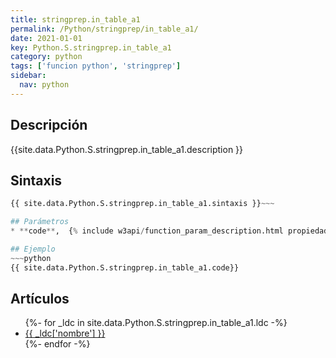 ```yaml
---
title: stringprep.in_table_a1
permalink: /Python/stringprep/in_table_a1/
date: 2021-01-01
key: Python.S.stringprep.in_table_a1
category: python
tags: ['funcion python', 'stringprep']
sidebar: 
  nav: python
---
```


## Descripción
{{site.data.Python.S.stringprep.in_table_a1.description }}

## Sintaxis
~~~python
{{ site.data.Python.S.stringprep.in_table_a1.sintaxis }}~~~

## Parámetros
* **code**,  {% include w3api/function_param_description.html propiedad=site.data.Python.S.stringprep.in_table_a1 valor="code" %}

## Ejemplo
~~~python
{{ site.data.Python.S.stringprep.in_table_a1.code}}
~~~

## Artículos
<ul>
{%- for _ldc in site.data.Python.S.stringprep.in_table_a1.ldc -%}
   <li>
       <a href="{{_ldc['url'] }}">{{ _ldc['nombre'] }}</a>
   </li>
{%- endfor -%}
</ul>
